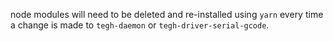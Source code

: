 node modules will need to be deleted and re-installed using `yarn` every time a change is made to `tegh-daemon` or `tegh-driver-serial-gcode`.
